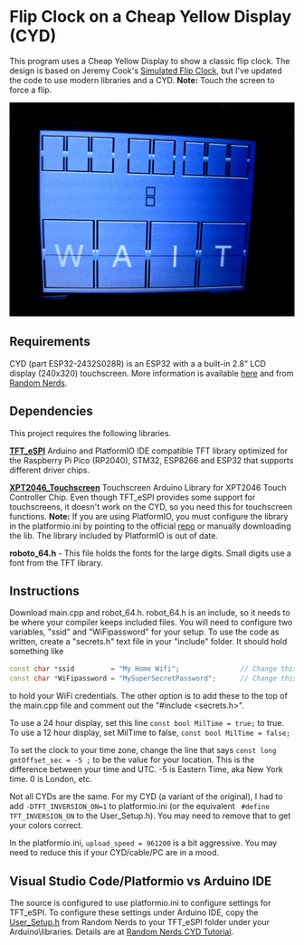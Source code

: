 # Flip Clock on a Cheap Yellow Display (CYD)
This program uses a Cheap Yellow Display to show a classic flip clock.  The design is based on Jeremy Cook's [Simulated Flip Clock](https://github.com/funnypolynomial/FlipClock), but I've updated the code to use modern libraries and a CYD. **Note:** Touch the screen to force a flip.

![Animation](./assets/CYDFlipClock1.gif)

## Requirements

CYD (part ESP32-2432S028R) is an ESP32 with a a built-in 2.8" LCD display (240x320) touchscreen. More information is available [here](https://github.com/witnessmenow/ESP32-Cheap-Yellow-Display) and from [Random Nerds](https://randomnerdtutorials.com/projects-esp32/). 

## Dependencies

This project requires the following libraries.

**[TFT_eSPI](https://github.com/Bodmer/TFT_eSPI)**
Arduino and PlatformIO IDE compatible TFT library optimized for the Raspberry Pi Pico (RP2040), STM32, ESP8266 and ESP32 that supports different driver chips.

**[XPT2046_Touchscreen](https://github.com/PaulStoffregen/XPT2046_Touchscreen)**
Touchscreen Arduino Library for XPT2046 Touch Controller Chip. Even though TFT_eSPI provides some support for touchscreens, it doesn't work on the CYD, so you need this for touchscreen functions. **Note:** If you are using PlatformIO, you must configure the library in the platformio.ini by pointing to the official [repo](https://github.com/PaulStoffregen/XPT2046_Touchscreen.git) or manually downloading the lib. The library included by PlatformIO is out of date.

**roboto_64.h** - This file holds the fonts for the large digits. Small digits use a font from the TFT library.

## Instructions
Download main.cpp and robot_64.h. robot_64.h is an include, so it needs to be where your compiler keeps included files. You will need to configure two variables, "ssid" and "WiFipassword" for your setup. To use the code as written, create a "secrets.h" text file in your "include" folder.  It should hold something like

```cpp
const char *ssid         = "My Home Wifi";               // Change this to your WiFi SSID
const char *WiFipassword = "MySuperSecretPassword";      // Change this to your WiFi password
```

to hold your WiFi credentials. The other option is to add these to the top of the main.cpp file and comment out the "#include <secrets.h>".

To use a 24 hour display, set this line `const bool MilTime = true;` to true. To use a 12 hour display, set MilTime to false, `const bool MilTime = false;`

To set the clock to your time zone, change the line that says `const long  gmtOffset_sec = -5 ;` to be the value for your location. This is the difference between your time and UTC.  -5 is Eastern Time, aka New York time. 0 is London, etc.

Not all CYDs are the same.  For my CYD (a variant of the original), I had to add  `-DTFT_INVERSION_ON=1` to platformio.ini (or the equivalent  ` #define TFT_INVERSION_ON` to the User_Setup.h). You may need to remove that to get your colors correct.

In the platformio.ini, `upload_speed = 961200` is a bit aggressive. You may need to reduce this if your CYD/cable/PC are in a mood.


## Visual Studio Code/Platformio vs Arduino IDE
The source is configured to use platformio.ini to configure settings for TFT_eSPI.  To configure these settings under Arduino IDE, copy the [User_Setup.h](https://raw.githubusercontent.com/RuiSantosdotme/ESP32-TFT-Touchscreen/main/configs/User_Setup.h) from Random Nerds to your TFT_eSPI folder under your Arduino\libraries. Details are at [Random Nerds CYD Tutorial](https://randomnerdtutorials.com/cheap-yellow-display-esp32-2432s028r/). 
